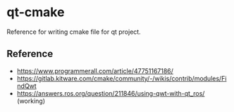 # qt-cmake

Reference for writing cmake file for qt project.

## Reference
- https://www.programmerall.com/article/47751167186/
- https://gitlab.kitware.com/cmake/community/-/wikis/contrib/modules/FindQwt
- https://answers.ros.org/question/211846/using-qwt-with-qt_ros/ (working)
